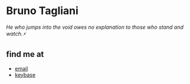 # Bruno Tagliani
_He who jumps into the void owes no explanation to those who stand and watch.⚡️_

## find me at

* [email](mailto:bruno.tagliani@gmail.com)
* [keybase](https://keybase.io/btagliani)
